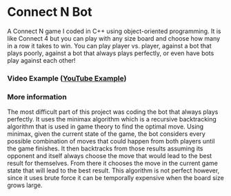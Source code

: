 # Connect N Bot

A Connect N game I coded in C++ using object-oriented programming. It is like Connect 4 but you can play with any size board and choose how many in a row it takes to win. You can play player vs. player, against a bot that plays poorly, against a bot that always plays perfectly, or even have bots play against each other!

### Video Example ([YouTube Example]())

### More information

The most difficult part of this project was coding the bot that always plays perfectly. It uses the minimax algorithm which is a recursive backtracking algorithm that is used in game theory to find the optimal move. Using minimax, given the current state of the game, the bot considers every possible combination of moves that could happen from both players until the game finishes. It then backtracks from those results assuming its opponent and itself always choose the move that would lead to the best result for themselves. From there it chooses the move in the current game state that will lead to the best result. This algorithm is not perfect however, since it uses brute force it can be temporally expensive when the board size grows large.
